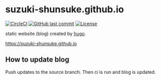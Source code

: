 # suzuki-shunsuke.github.io

[![CircleCI](https://circleci.com/gh/suzuki-shunsuke/suzuki-shunsuke.github.io.svg?style=svg)](https://circleci.com/gh/suzuki-shunsuke/suzuki-shunsuke.github.io)
[![GitHub last commit](https://img.shields.io/github/last-commit/suzuki-shunsuke/suzuki-shunsuke.github.io.svg)](https://github.com/suzuki-shunsuke/suzuki-shunsuke.github.io)
[![License](http://img.shields.io/badge/license-mit-blue.svg?style=flat-square)](https://raw.githubusercontent.com/suzuki-shunsuke/suzuki-shunsuke.github.io/master/LICENSE)

static website (blog) created by [hugo](https://gohugo.io/).

https://suzuki-shunsuke.github.io

## How to update blog

Push updates to the source branch.
Then ci is run and blog is updated.
